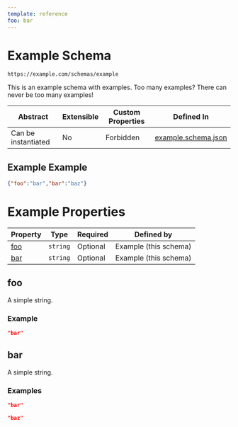 ```yaml
---
template: reference
foo: bar
---
```


# Example Schema

```
https://example.com/schemas/example
```

This is an example schema with examples. Too many examples? There can never be too many examples!

| Abstract | Extensible | Custom Properties | Defined In |
|----------|------------|-------------------|------------|
| Can be instantiated | No | Forbidden | [example.schema.json](example.schema.json) |

## Example Example
```json
{"foo":"bar","bar":"baz"}
```

# Example Properties

| Property | Type | Required | Defined by |
|----------|------|----------|------------|
| [foo](#foo) | `string` | Optional | Example (this schema) |
| [bar](#bar) | `string` | Optional | Example (this schema) |

## foo

A simple string.

### Example

```json
"bar"
```


## bar

A simple string.

### Examples

```json
"bar"
```

```json
"baz"
```



